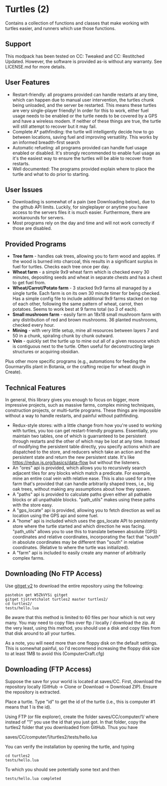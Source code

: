 # Turtles (2)

Contains a collection of functions and classes that make working with turtles
easier, and runners which use those functions.

## Support

This modpack has been tested on CC: Tweaked and CC: Restitched Updated. However,
the software is provided as-is without any warranty. See LICENSE.md for more details.
## User Features

- Restart-friendly: all programs provided can handle restarts at any time,
which can happen due to manual user intervention, the turtles chunk being
unloaded, and the server be restarted. This means these turtles are very
single-player friendly! In order for this to work, either fuel usage needs
to be enabled or the turtle needs to be covered by a GPS and have a wireless
modem. If neither of these things are true, the turtle will still attempt
to recover but it may fail.
- Complete A* pathfinding: the turtle will intelligently decide how to go
between locations, saving fuel and improving versatility. This works by
an informed breadth-first search
- Automatic refueling: all programs provided can handle fuel usage enabled or
disabled. It's strongly recommended to enable fuel usage as it's the easiest
way to ensure the turtles will be able to recover from restarts.
- Well documented: The programs provided explain where to place the turtle
and what to do prior to starting.

## User Issues

- Downloading is somewhat of a pain (see Downloading below), due to the github
API limits. Luckily, for singleplayer or anytime you have access to the servers
files it is much easier. Furthermore, there are workarounds for servers.
- Most programs rely on the day and time and will not work correctly if those
are disabled.

## Provided Programs

- **Tree farm** - handles oak trees, allowing you to farm wood and apples. If
the wood is burned into charcoal, this results in a significant surplus in
fuel for turtles. Checks each tree once per day.
- **Wheat farm** - a simple 9x9 wheat farm which is checked every 30 minutes,
depositing seeds and wheat in separate chests and has a chest to get fuel from.
- **Wheat/Carrot/Potato farm** - 3 stacked 9x9 farms all managed by a single
turtle. Each farm is on its own 30 minute timer for being checked. Has a simple
config file to include additional 9x9 farms stacked on top of each other, following
the same pattern of wheat, carrot, then potatoes. Seems to work best at 9 farms total
(so 3 of each).
- **Small mushroom farm** - easily farm an 18x18 small mushroom farm with any
distribution of red and brown mushrooms. 36 planted mushrooms, checked every
hour.
- **Mining** - with very little setup, mine all resources between layers 7 and 50
in a chunk, spiraling chunk by chunk outward.
- **Vein** - quickly set the turtle up to mine out all of a given resource which is
contiguous next to the turtle. Often useful for deconstructing large structures or
acquiring obsidian.

Plus other more specific programs (e.g., automations for feeding the Gourmaryllis
plant in Botania, or the crafting recipe for wheat dough in Create).

## Technical Features

In general, this library gives you enough to focus on bigger, more impressive
projects, such as massive farms, complex mining techniques, construction
projects, or multi-turtle programs. These things are impossible without a way
to handle restarts, and painful without pathfinding.

- Redux-style stores: with a little change from how you're used to working with
turtles, you too can get restart-friendly programs. Essentially, you maintain
two tables, one of which is guarranteed to be persistent through restarts and
the other of which may be lost at any time. Instead of modifying the persistent
table directly, you specify actions which are dispatched to the store, and
reducers which take an action and the persistent state and return the new
persistent state. It's like https://redux.js.org/basics/data-flow but without
the listeners.
- An "ores" api is provided, which allows you to recursively search adjacent
tiles for any blocks which match a predicate. For example, mine an entire coal
vein with relative ease. This is also used for a tree farm that's provided that
can handle arbitrarily shaped trees, i.e., big oak trees, without making any
assumptions about how they spawn.
- A "paths" api is provided to calculate paths given either all pathable blocks
or all unpathable blocks. "path_utils" makes using these paths with the store
easy.
- A "gps_locate" api is provided, allowing you to fetch direction as well as
location using the GPS api and some fuel.
- A "home" api is included which uses the gps_locate API to persistently store
where the turtle started and which direction he was facing. "path_utils" allows
you to use this to translate between absolute (GPS) coordinates and relative
coordinates, incorporating the fact that "south" in absolute coordinates may be
different than "south" in relative coordinates. (Relative to where the turtle
was initialized).
- A "farm" api is included to easily create any manner of arbitrarily complex
farms.

## Downloading (No FTP Access)

Use [gitget v2](http://www.computercraft.info/forums2/index.php?/topic/17387-gitget-version-2-release/)
to download the entire repository using the following:

```text
pastebin get W5ZkVYSi gitget
gitget tjstretchalot turtles2 master turtles2/
cd turtles2/
tests/hello.lua
```

Be aware that this method is limited to 60 files per hour which is not very
many. You may need to copy files over ftp / locally / download the zip. At
the very least, using this method, you should use a disk and copy files from
that disk around to all your turtles.

As a note, you will need more than one floppy disk on the default settings.
This is somewhat painful, so I'd recommend increasing the floppy disk size
to at least 1MB to avoid this (ComputerCraft.cfg)

## Downloading (FTP Access)

Suppose the save for your world is located at saves/CC. First, download the
repository locally (GitHub -> Clone or Download -> Download ZIP). Ensure the
repository is extracted.

Place a turtle. Type "id" to get the id of the turtle (i.e., this is computer
#1 means that 1 is the id).

Using FTP (or file explorer), create the folder saves/CC/computer/1/ where
instead of "1" you use the id that you just got. In that folder, copy the
turtles2 folder that you downloaded from GitHub. Thus you have

saves/CC/computer/1/turtles2/tests/hello.lua

You can verify the installation by opening the turtle, and typing

```text
cd turtles2
tests/hello.lua
```

To which you should see potentially some text and then

```text
tests/hello.lua completed
```

